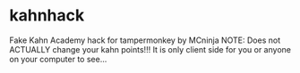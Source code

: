 # kahnhack
Fake Kahn Academy hack for tampermonkey by MCninja
NOTE:
Does not ACTUALLY change your kahn points!!! It is only client side for you or anyone on your computer to see...
